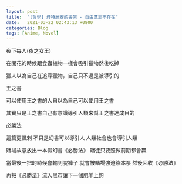 ```yaml
---
layout: post
title:  "[哲學] 丹特麗安的書架 - 自由意志不存在"
date:   2021-03-22 02:43:13 +0800
categories: Blog
tags: [Anime, Novel]
---
```


夜下每人(夜之女王)

在開花的時候跟食蟲植物一樣會吸引獵物然後吃掉

獵人以為自己在追尋獵物，自己只不過是被導引的



王之書

可以使用王之書的人自以為自己可以使用王之書

其實只是王之書自己有意識導引人類來幫王之書達成目的



必勝法

這篇更諷刺 不只是幻書可以導引人 人類社會也會導引人類

賭場故意放出一本假幻書《必勝法》 賭徒只要照做前期都會贏

當最後一把的時候會輸到脫褲子 就會被賭場強迫簽本票 然後回收《必勝法》

再把《必勝法》流入黑市讓下一個肥羊上鉤